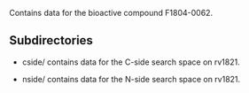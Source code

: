 Contains data for the bioactive compound F1804-0062.

## Subdirectories

- cside/ contains data for the C-side search space on rv1821.

- nside/ contains data for the N-side search space on rv1821.

